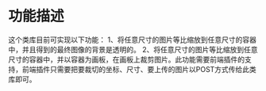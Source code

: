 # 功能描述

这个类库目前可实现以下功能：
1、将任意尺寸的图片等比缩放到任意尺寸的容器中，并且得到的最终图像的背景是透明的。
2、将任意尺寸的图片等比缩放到任意尺寸的容器中，并以容器为画板，在画板上裁剪图片。此功能需要前端插件的支持，前端插件只需要把要裁切的坐标、尺寸、要上传的图片以POST方式传给此类库即可。




